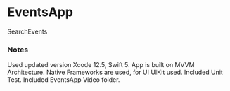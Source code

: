 # EventsApp
SearchEvents

### Notes
Used updated version Xcode 12.5, Swift 5.
App is built on MVVM Architecture.
Native Frameworks are used, for UI UIKit used.
Included Unit Test.
Included EventsApp Video folder.



